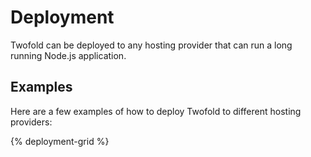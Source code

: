 # Deployment

Twofold can be deployed to any hosting provider that can run a long running Node.js application.

## Examples

Here are a few examples of how to deploy Twofold to different hosting providers:

{% deployment-grid %}
